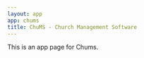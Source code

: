 ```yaml
---
layout: app
app: chums
title: ChuMS - Church Management Software
---
```


This is an app page for Chums.
